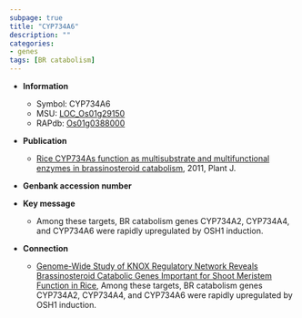 ```yaml
---
subpage: true
title: "CYP734A6"
description: ""
categories:
- genes
tags: [BR catabolism]
---
```


* **Information**  
    + Symbol: CYP734A6  
    + MSU: [LOC_Os01g29150](http://rice.plantbiology.msu.edu/cgi-bin/ORF_infopage.cgi?orf=LOC_Os01g29150)  
    + RAPdb: [Os01g0388000](http://rapdb.dna.affrc.go.jp/viewer/gbrowse_details/irgsp1?name=Os01g0388000)  

* **Publication**  
    + [Rice CYP734As function as multisubstrate and multifunctional enzymes in brassinosteroid catabolism](http://www.ncbi.nlm.nih.gov/pubmed?term=Rice+CYP734As+function+as+multisubstrate+and+multifunctional+enzymes+in+brassinosteroid+catabolism%5BTitle%5D), 2011, Plant J.

* **Genbank accession number**  

* **Key message**  
    + Among these targets, BR catabolism genes CYP734A2, CYP734A4, and CYP734A6 were rapidly upregulated by OSH1 induction.

* **Connection**  
    + [Genome-Wide Study of KNOX Regulatory Network Reveals Brassinosteroid Catabolic Genes Important for Shoot Meristem Function in Rice](http://www.ncbi.nlm.nih.gov/pubmed?term=Genome-Wide+Study+of+KNOX+Regulatory+Network+Reveals+Brassinosteroid+Catabolic+Genes+Important+for+Shoot+Meristem+Function+in+Rice%5BTitle%5D), Among these targets, BR catabolism genes CYP734A2, CYP734A4, and CYP734A6 were rapidly upregulated by OSH1 induction.



